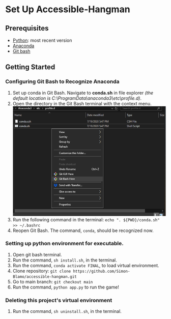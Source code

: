 ﻿# Set Up Accessible-Hangman

## Prerequisites
- [Python](https://www.python.org/): most recent version
- [Anaconda](https://www.anaconda.com/)
- [Git bash](https://git-scm.com/downloads)

## Getting Started

### Configuring Git Bash to Recognize Anaconda
1. Set up conda in Git Bash. Navigate to **conda.sh** in file explorer *(the default location is C:\ProgramData\anaconda3\etc\profile.d)*.
2. Open the directory in the Git Bash terminal with the context menu.
![Image](https://github.com/Simon-Blamo/accessible-hangman/blob/main/assets/000.png)
3. Run the following command in the terminal: `echo ". ${PWD}/conda.sh" >> ~/.bashrc`
4. Reopen Git Bash. The command, `conda`, should be recognized now.

### Setting up python environment for executable.
1. Open git bash terminal.
2. Run the command, `sh install.sh`, in the terminal.
3. Run the command, `conda activate FINAL`, to load virtual environment.
4. Clone repository:
```git clone https://github.com/Simon-Blamo/accessible-hangman.git```
5. Go to main branch: ```git checkout main```
6. Run the command, `python app.py` to run the game!

### Deleting this project's virtual environment
1. Run the command, `sh uninstall.sh`, in the terminal.
